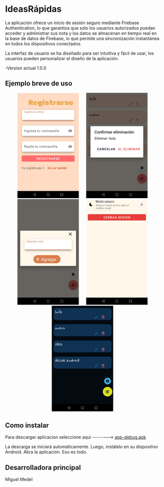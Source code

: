 # IdeasRápidas
 La aplicación ofrece un inicio de sesión seguro mediante Firebase Authentication, lo que garantiza que solo los usuarios autorizados puedan acceder y administrar sus nota y  los datos se almacenan en tiempo real en la base de datos de Firebase, lo que permite una sincronización instantánea en todos los dispositivos conectados.

La interfaz de usuario se ha diseñado para ser intuitiva y fácil de usar, los usuarios pueden personalizar el diseño de la aplicación.


-Version actual 1.0.0

## Ejemplo breve de uso

<p float="left" align="middle">
  <img src="/Android/IdeasRapidas/img/img2.jpg" width="200" hspace="10"/>
  <img src="/Android/IdeasRapidas/img/img3.jpg" width="200" hspace="10"/>
  <img src="/Android/IdeasRapidas/img/img4.jpg" width="200" hspace="10"/>
  <img src="/Android/IdeasRapidas/img/img6.jpg" width="200" hspace="10"/>
  <img src="/Android/IdeasRapidas/img/img7.jpg" width="200" hspace="10"/>
</p>

## Como instalar 
Para descargar aplicacion seleccione aqui -------->  [app-debug.apk](img/app-debug.apk?raw=true) 

La descarga se iniciará automáticamente. Luego, instálelo en su dispositivo Android. Abra la aplicación. Eso es todo.

## Desarrolladora principal
Miguel Medel 
